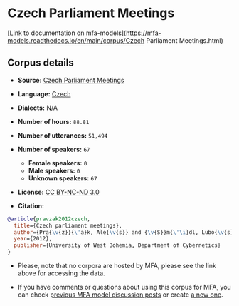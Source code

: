 
# Czech Parliament Meetings

[Link to documentation on mfa-models](https://mfa-models.readthedocs.io/en/main/corpus/Czech Parliament Meetings.html)

## Corpus details

- **Source:** [Czech Parliament Meetings](https://lindat.mff.cuni.cz/repository/xmlui/handle/11858/00-097C-0000-0005-CF9C-4)
- **Language:** [Czech](https://en.wikipedia.org/wiki/Czech_language)
- **Dialects:** N/A
- **Number of hours:** `88.81`
- **Number of utterances:** `51,494`
- **Number of speakers:** `67`
  - **Female speakers:** `0`
  - **Male speakers:** `0`
  - **Unknown speakers:** `67`
- **License:** [CC BY-NC-ND 3.0](https://creativecommons.org/licenses/by-nc-nd/3.0/)

- **Citation:**
```bibtex
@article{pravzak2012czech,
  title={Czech parliament meetings},
  author={Pra{\v{z}}{\'a}k, Ale{\v{s}} and {\v{S}}m{\'\i}dl, Lubo{\v{s}}},
  year={2012},
  publisher={University of West Bohemia, Department of Cybernetics}
}

```

- Please, note that no corpora are hosted by MFA, please see the link above for accessing the data.

- If you have comments or questions about using this corpus for MFA, you can check [previous MFA model discussion posts](https://github.com/MontrealCorpusTools/mfa-models/discussions?discussions_q=Czech+Parliament+Meetings) or create [a new one](https://github.com/MontrealCorpusTools/mfa-models/discussions/new).
